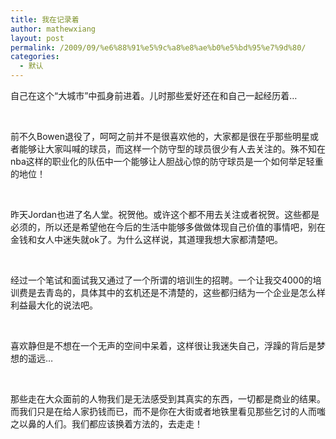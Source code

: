 ```yaml
---
title: 我在记录着
author: mathewxiang
layout: post
permalink: /2009/09/%e6%88%91%e5%9c%a8%e8%ae%b0%e5%bd%95%e7%9d%80/
categories:
  - 默认
---
```

自己在这个“大城市”中孤身前进着。儿时那些爱好还在和自己一起经历着…

 

前不久Bowen退役了，呵呵之前并不是很喜欢他的，大家都是很在乎那些明星或者能够让大家叫喊的球员，而这样一个防守型的球员很少有人去关注的。殊不知在nba这样的职业化的队伍中一个能够让人胆战心惊的防守球员是一个如何举足轻重的地位！

 

昨天Jordan也进了名人堂。祝贺他。或许这个都不用去关注或者祝贺。这些都是必须的，所以还是希望他在今后的生活中能够多做做体现自己价值的事情吧，别在金钱和女人中迷失就ok了。为什么这样说，其道理我想大家都清楚吧。

 

经过一个笔试和面试我又通过了一个所谓的培训生的招聘。一个让我交4000的培训费是去青岛的，具体其中的玄机还是不清楚的，这些都归结为一个企业是怎么样利益最大化的说法吧。

 

喜欢静但是不想在一个无声的空间中呆着，这样很让我迷失自己，浮躁的背后是梦想的遥远…

 

那些走在大众面前的人物我们是无法感受到其真实的东西，一切都是商业的结果。而我们只是在给人家扔钱而已，而不是你在大街或者地铁里看见那些乞讨的人而嗤之以鼻的人们。我们都应该换着方法的，去走走！